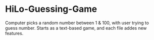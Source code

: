 # HiLo-Guessing-Game
 
Computer picks a random number between 1 & 100, with user trying to guess number.
Starts as a text-based game, and each file addes new features.

